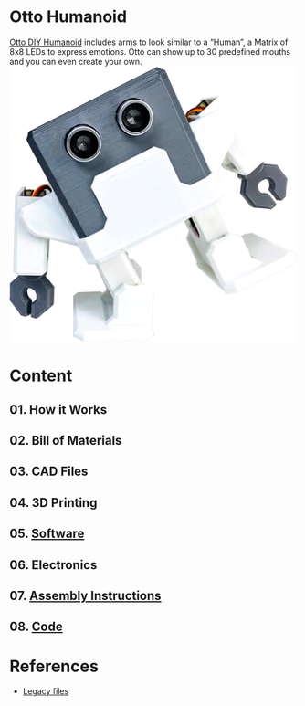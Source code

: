 # Otto Humanoid
[Otto DIY Humanoid](https://wikifactory.com/+OttoDIY/humanoid) includes arms to look similar to a “Human”, 
a Matrix of 8x8 LEDs to express emotions. Otto can show up to 30 predefined mouths 
and you can even create your own.   
![fig](figures/1359656870.png)
 
# Content
## 01. How it Works
## 02. Bill of Materials
## 03. CAD Files
## 04. 3D Printing
## 05. [Software](05-software/)
## 06. Electronics
## 07. [Assembly Instructions](07-assembly-instructions/)
## 08. [Code](08-block-examples/)
# References 
* [Legacy files](legacy/)
